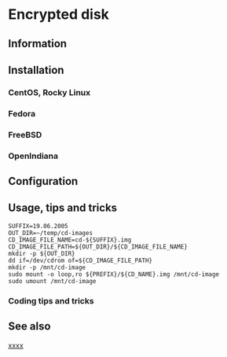 # Encrypted disk

## Information

## Installation

### CentOS, Rocky Linux

### Fedora

### FreeBSD

### OpenIndiana

## Configuration

## Usage, tips and tricks

```shell
SUFFIX=19.06.2005
OUT_DIR=~/temp/cd-images
CD_IMAGE_FILE_NAME=cd-${SUFFIX}.img
CD_IMAGE_FILE_PATH=${OUT_DIR}/${CD_IMAGE_FILE_NAME}
mkdir -p ${OUT_DIR}
dd if=/dev/cdrom of=${CD_IMAGE_FILE_PATH}
mkdir -p /mnt/cd-image
sudo mount -o loop,ro ${PREFIX}/${CD_NAME}.img /mnt/cd-image
sudo umount /mnt/cd-image
```

### Coding tips and tricks

## See also

[xxxx](http://yyyyy)
